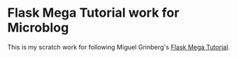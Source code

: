 # Flask Mega Tutorial work for Microblog

This is my scratch work for following Miguel Grinberg's [Flask Mega Tutorial](https://blog.miguelgrinberg.com/post/the-flask-mega-tutorial-part-i-hello-world).
